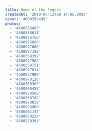 ```yaml
---
title: Home of the Fegers
createdAt: '2010-05-12T08:14:05.000Z'
cover: '4600358495'
photos:
  - '4600358495'
  - '4600358611'
  - '4600976750'
  - '4600976890'
  - '4600977060'
  - '4600977198'
  - '4600359399'
  - '4600977508'
  - '4600359751'
  - '4600977814'
  - '4600977980'
  - '4600978126'
  - '4600360303'
  - '4600360455'
  - '4600978568'
  - '4600360749'
  - '4600978830'
  - '4600978966'
  - '4600361147'
  - '4600979228'
  - '4600979394'
---
```


